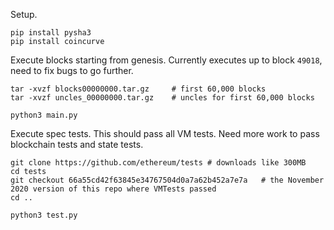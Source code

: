 
Setup.
```
pip install pysha3
pip install coincurve
```

Execute blocks starting from genesis. Currently executes up to block `49018`, need to fix bugs to go further.
```
tar -xvzf blocks00000000.tar.gz 	# first 60,000 blocks
tar -xvzf uncles_00000000.tar.gz	# uncles for first 60,000 blocks

python3 main.py
```

Execute spec tests. This should pass all VM tests. Need more work to pass blockchain tests and state tests.
```
git clone https://github.com/ethereum/tests	# downloads like 300MB
cd tests
git checkout 66a55cd42f63845e34767504d0a7a62b452a7e7a	# the November 2020 version of this repo where VMTests passed
cd ..

python3 test.py
```

